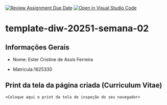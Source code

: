 [![Review Assignment Due Date](https://classroom.github.com/assets/deadline-readme-button-22041afd0340ce965d47ae6ef1cefeee28c7c493a6346c4f15d667ab976d596c.svg)](https://classroom.github.com/a/YXEo_uBJ)
[![Open in Visual Studio Code](https://classroom.github.com/assets/open-in-vscode-2e0aaae1b6195c2367325f4f02e2d04e9abb55f0b24a779b69b11b9e10269abc.svg)](https://classroom.github.com/online_ide?assignment_repo_id=20090403&assignment_repo_type=AssignmentRepo)
# template-diw-20251-semana-02

## Informações Gerais
- Nome: Ester Cristine de Assis Ferreira

- Matricula:1625330

## Print da tela da página criada (Curriculum Vitae)

`<Coloque aqui o print da tela de inspeção do seu navegador>`

